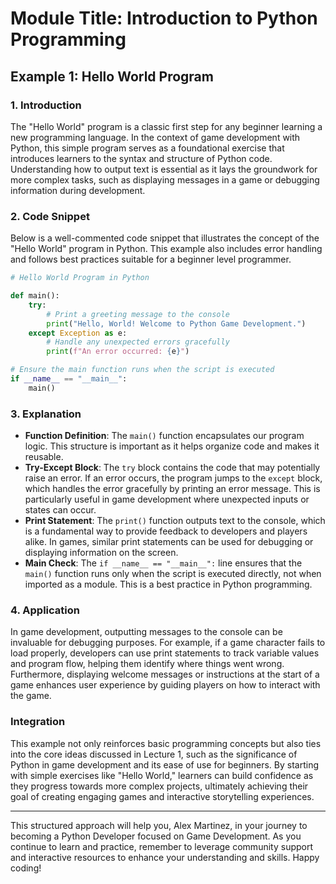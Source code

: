 # Module Title: Introduction to Python Programming

## Example 1: Hello World Program

### 1. Introduction
The "Hello World" program is a classic first step for any beginner learning a new programming language. In the context of game development with Python, this simple program serves as a foundational exercise that introduces learners to the syntax and structure of Python code. Understanding how to output text is essential as it lays the groundwork for more complex tasks, such as displaying messages in a game or debugging information during development.

### 2. Code Snippet
Below is a well-commented code snippet that illustrates the concept of the "Hello World" program in Python. This example also includes error handling and follows best practices suitable for a beginner level programmer.

```python
# Hello World Program in Python

def main():
    try:
        # Print a greeting message to the console
        print("Hello, World! Welcome to Python Game Development.")
    except Exception as e:
        # Handle any unexpected errors gracefully
        print(f"An error occurred: {e}")

# Ensure the main function runs when the script is executed
if __name__ == "__main__":
    main()
```

### 3. Explanation
- **Function Definition**: The `main()` function encapsulates our program logic. This structure is important as it helps organize code and makes it reusable.
- **Try-Except Block**: The `try` block contains the code that may potentially raise an error. If an error occurs, the program jumps to the `except` block, which handles the error gracefully by printing an error message. This is particularly useful in game development where unexpected inputs or states can occur.
- **Print Statement**: The `print()` function outputs text to the console, which is a fundamental way to provide feedback to developers and players alike. In games, similar print statements can be used for debugging or displaying information on the screen.
- **Main Check**: The `if __name__ == "__main__":` line ensures that the `main()` function runs only when the script is executed directly, not when imported as a module. This is a best practice in Python programming.

### 4. Application
In game development, outputting messages to the console can be invaluable for debugging purposes. For example, if a game character fails to load properly, developers can use print statements to track variable values and program flow, helping them identify where things went wrong. Furthermore, displaying welcome messages or instructions at the start of a game enhances user experience by guiding players on how to interact with the game.

### Integration
This example not only reinforces basic programming concepts but also ties into the core ideas discussed in Lecture 1, such as the significance of Python in game development and its ease of use for beginners. By starting with simple exercises like "Hello World," learners can build confidence as they progress towards more complex projects, ultimately achieving their goal of creating engaging games and interactive storytelling experiences.

---

This structured approach will help you, Alex Martinez, in your journey to becoming a Python Developer focused on Game Development. As you continue to learn and practice, remember to leverage community support and interactive resources to enhance your understanding and skills. Happy coding!
